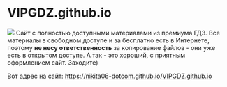 # VIPGDZ.github.io
![](https://cdn.discordapp.com/attachments/888178520981909555/945422802457079858/unknown.png)
Сайт с полностью доступными материалами из премиума ГДЗ. Все материалы в свободном доступе и за бесплатно есть в Интернете, поэтому **не несу ответственность** за копирование файлов - они уже есть в открытом доступе. А так - это хороший, с приятным оформлением сайт. Заходите)

Вот адрес на сайт: https://nikita06-dotcom.github.io/VIPGDZ.github.io
